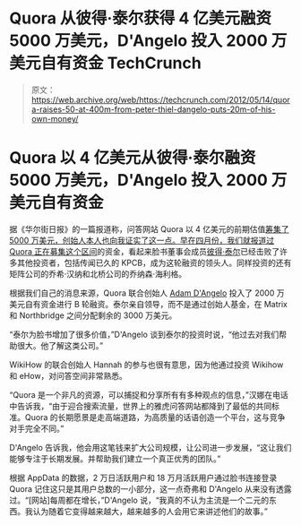 # Quora 从彼得·泰尔获得 4 亿美元融资 5000 万美元，D'Angelo 投入 2000 万美元自有资金 TechCrunch

> 原文：<https://web.archive.org/web/https://techcrunch.com/2012/05/14/quora-raises-50-at-400m-from-peter-thiel-dangelo-puts-20m-of-his-own-money/>

# Quora 以 4 亿美元从彼得·泰尔融资 5000 万美元，D'Angelo 投入 2000 万美元自有资金

据《华尔街日报》的一篇报道称，问答网站 Quora 以 4 亿美元的前期估值[筹集了 5000 万美元，创始人本人也向我证实了这一点。早在四月份，我们就报道过 Quora 正在](https://web.archive.org/web/20230205123430/http://online.wsj.com/article/SB10001424052702303505504577404510443769988.html)[募集这个区间](https://web.archive.org/web/20230205123430/https://techcrunch.com/2012/04/21/quora-is-raising-at-a-400m-valuation-with-dangelo-putting-in-his-own-money/)的资金，看起来脸书董事会成员[彼得·泰尔](https://web.archive.org/web/20230205123430/http://www.crunchbase.com/person/peter-thiel)已经击败了许多其他投资者，包括传闻已久的 KPCB，成为这轮融资的领头人。同样投资的还有矩阵公司的乔希·汉纳和北桥公司的乔纳森·海利格。

根据我们自己的消息来源，Quora 联合创始人 [Adam D'Angelo](https://web.archive.org/web/20230205123430/http://www.crunchbase.com/person/adam-d-angelo) 投入了 2000 万美元自有资金进行 B 轮融资。泰尔亲自领导，而不是通过创始人基金，在 Matrix 和 Northbridge 之间分配剩余的 3000 万美元。

“泰尔为脸书增加了很多价值，”D'Angelo 谈到泰尔的投资时说，“他过去对我们帮助很大。他了解这类公司。”

WikiHow 的联合创始人 Hannah 的参与也很有意思，因为他通过投资 Wikihow 和 eHow，对问答空间非常熟悉。

“Quora 是一个非凡的资源，可以捕捉和分享所有有多种观点的信息，”汉娜在电话中告诉我，“由于迎合搜索流量，世界上的雅虎问答网站都降到了最低的共同标准。Quora 的长期愿景是走高端道路，为高质量的话语创造一个平台，这与竞争对手完全不同。”

D'Angelo 告诉我，他会用这笔钱来扩大公司规模，让公司进一步发展，“这让我们能够专注于长期发展。并帮助我们建立一个真正优秀的团队。”

根据 AppData 的数据，2 万日活跃用户和 18 万月活跃用户通过脸书连接登录 Quora 记住这只是其用户总数的一小部分，这一点奇弗和 D'Angelo 从来没有透露过。“[网站]每周都在增长，”D'Angelo 说，“我真的不认为主流是一个二元的东西。我认为随着它变得越来越大，越来越多的人会用它来讲述他们的故事。”